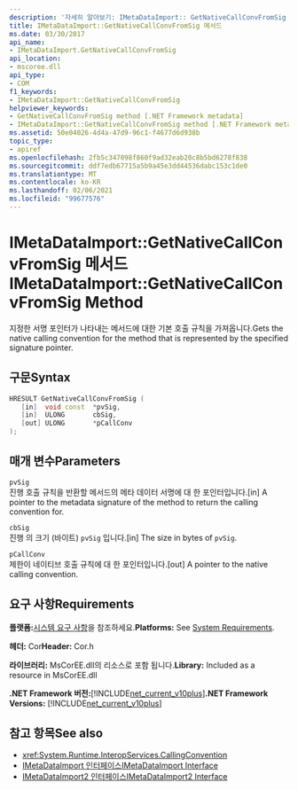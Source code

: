 ```yaml
---
description: '자세히 알아보기: IMetaDataImport:: GetNativeCallConvFromSig 메서드'
title: IMetaDataImport::GetNativeCallConvFromSig 메서드
ms.date: 03/30/2017
api_name:
- IMetaDataImport.GetNativeCallConvFromSig
api_location:
- mscoree.dll
api_type:
- COM
f1_keywords:
- IMetaDataImport::GetNativeCallConvFromSig
helpviewer_keywords:
- GetNativeCallConvFromSig method [.NET Framework metadata]
- IMetaDataImport::GetNativeCallConvFromSig method [.NET Framework metadata]
ms.assetid: 50e04026-4d4a-47d9-96c1-f4677d6d938b
topic_type:
- apiref
ms.openlocfilehash: 2fb5c347098f860f9ad32eab20c8b5bd6278f838
ms.sourcegitcommit: ddf7edb67715a5b9a45e3dd44536dabc153c1de0
ms.translationtype: MT
ms.contentlocale: ko-KR
ms.lasthandoff: 02/06/2021
ms.locfileid: "99677576"
---
```

# <a name="imetadataimportgetnativecallconvfromsig-method"></a><span data-ttu-id="6780b-103">IMetaDataImport::GetNativeCallConvFromSig 메서드</span><span class="sxs-lookup"><span data-stu-id="6780b-103">IMetaDataImport::GetNativeCallConvFromSig Method</span></span>

<span data-ttu-id="6780b-104">지정한 서명 포인터가 나타내는 메서드에 대한 기본 호출 규칙을 가져옵니다.</span><span class="sxs-lookup"><span data-stu-id="6780b-104">Gets the native calling convention for the method that is represented by the specified signature pointer.</span></span>  
  
## <a name="syntax"></a><span data-ttu-id="6780b-105">구문</span><span class="sxs-lookup"><span data-stu-id="6780b-105">Syntax</span></span>  
  
```cpp  
HRESULT GetNativeCallConvFromSig (  
   [in]  void const  *pvSig,  
   [in]  ULONG       cbSig,  
   [out] ULONG       *pCallConv  
);  
```  
  
## <a name="parameters"></a><span data-ttu-id="6780b-106">매개 변수</span><span class="sxs-lookup"><span data-stu-id="6780b-106">Parameters</span></span>  

 `pvSig`  
 <span data-ttu-id="6780b-107">진행 호출 규칙을 반환할 메서드의 메타 데이터 서명에 대 한 포인터입니다.</span><span class="sxs-lookup"><span data-stu-id="6780b-107">[in] A pointer to the metadata signature of the method to return the calling convention for.</span></span>  
  
 `cbSig`  
 <span data-ttu-id="6780b-108">진행 의 크기 (바이트) `pvSig` 입니다.</span><span class="sxs-lookup"><span data-stu-id="6780b-108">[in] The size in bytes of `pvSig`.</span></span>  
  
 `pCallConv`  
 <span data-ttu-id="6780b-109">제한이 네이티브 호출 규칙에 대 한 포인터입니다.</span><span class="sxs-lookup"><span data-stu-id="6780b-109">[out] A pointer to the native calling convention.</span></span>  
  
## <a name="requirements"></a><span data-ttu-id="6780b-110">요구 사항</span><span class="sxs-lookup"><span data-stu-id="6780b-110">Requirements</span></span>  

 <span data-ttu-id="6780b-111">**플랫폼:**[시스템 요구 사항](../../get-started/system-requirements.md)을 참조하세요.</span><span class="sxs-lookup"><span data-stu-id="6780b-111">**Platforms:** See [System Requirements](../../get-started/system-requirements.md).</span></span>  
  
 <span data-ttu-id="6780b-112">**헤더:** Cor</span><span class="sxs-lookup"><span data-stu-id="6780b-112">**Header:** Cor.h</span></span>  
  
 <span data-ttu-id="6780b-113">**라이브러리:** MsCorEE.dll의 리소스로 포함 됩니다.</span><span class="sxs-lookup"><span data-stu-id="6780b-113">**Library:** Included as a resource in MsCorEE.dll</span></span>  
  
 <span data-ttu-id="6780b-114">**.NET Framework 버전:**[!INCLUDE[net_current_v10plus](../../../../includes/net-current-v10plus-md.md)]</span><span class="sxs-lookup"><span data-stu-id="6780b-114">**.NET Framework Versions:** [!INCLUDE[net_current_v10plus](../../../../includes/net-current-v10plus-md.md)]</span></span>  
  
## <a name="see-also"></a><span data-ttu-id="6780b-115">참고 항목</span><span class="sxs-lookup"><span data-stu-id="6780b-115">See also</span></span>

- <xref:System.Runtime.InteropServices.CallingConvention>
- [<span data-ttu-id="6780b-116">IMetaDataImport 인터페이스</span><span class="sxs-lookup"><span data-stu-id="6780b-116">IMetaDataImport Interface</span></span>](imetadataimport-interface.md)
- [<span data-ttu-id="6780b-117">IMetaDataImport2 인터페이스</span><span class="sxs-lookup"><span data-stu-id="6780b-117">IMetaDataImport2 Interface</span></span>](imetadataimport2-interface.md)
